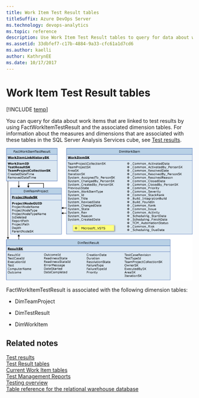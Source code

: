 ```yaml
---
title: Work Item Test Result tables
titleSuffix: Azure DevOps Server 
ms.technology: devops-analytics
ms.topic: reference
description: Use Work Item Test Result tables to query for data about work items that are linked to test results.
ms.assetid: 33dbfef7-c17b-4884-9a33-cfc61a1d7cd6
ms.author: kaelli
author: KathrynEE
ms.date: 10/17/2017
---
```



# Work Item Test Result tables
[!INCLUDE [temp](../includes/tfs-report-platform-version.md)]

You can query for data about work items that are linked to test results by using FactWorkItemTestResult and the associated dimension tables. For information about the measures and dimensions that are associated with these tables in the SQL Server Analysis Services cube, see [Test results](perspective-test-analyze-report-test-results.md).  
  
 ![Fact Table for Work Items linked to Test Results](media/teamproj_worktestresult.png "TeamProj_WorkTestResult")  
  
 FactWorkItemTestResult is associated with the following dimension tables:  
  
-   DimTeamProject  
  
-   DimTestResult  
  
-   DimWorkItem  
  
## Related notes  
 [Test results](perspective-test-analyze-report-test-results.md)   
 [Test Result tables](test-result-tables.md)   
 [Current Work Item tables](table-reference-current-work-items.md)   
 [Test Management Reports](/previous-versions/azure/devops/report/excel/test-management-reports)   
 [Testing overview](../dashboards/overview.md)   
 [Table reference for the relational warehouse database](table-reference-relational-warehouse-database.md)